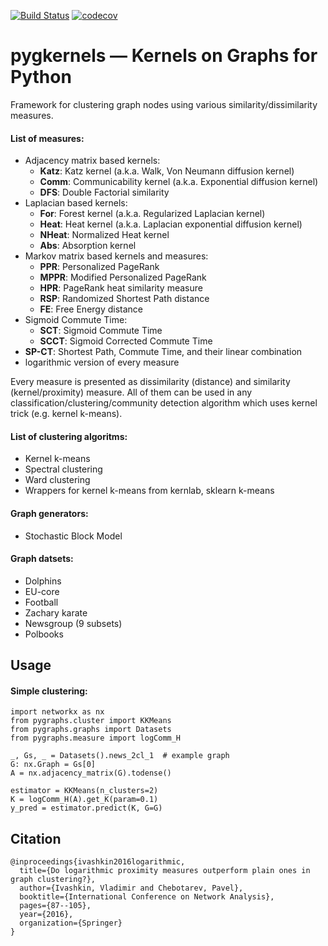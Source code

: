 [![Build Status](https://travis-ci.com/vlivashkin/pygraphs.svg?branch=master)](https://travis-ci.com/vlivashkin/pygraphs)
[![codecov](https://codecov.io/gh/vlivashkin/pygraphs/branch/master/graph/badge.svg)](https://codecov.io/gh/vlivashkin/pygraphs)
# pygkernels &mdash; Kernels on Graphs for Python

Framework for clustering graph nodes using various similarity/dissimilarity measures.

#### List of measures:
* Adjacency matrix based kernels:
  * **Katz**: Katz kernel (a.k.a. Walk, Von Neumann diffusion kernel)
  * **Comm**: Communicability kernel (a.k.a. Exponential diffusion kernel)
  * **DFS**: Double Factorial similarity
* Laplacian based kernels:
  * **For**: Forest kernel (a.k.a. Regularized Laplacian kernel)
  * **Heat**: Heat kernel (a.k.a. Laplacian exponential diffusion kernel)
  * **NHeat**: Normalized Heat kernel
  * **Abs**: Absorption kernel
* Markov matrix based kernels and measures:
  * **PPR**: Personalized PageRank
  * **MPPR**: Modified Personalized PageRank
  * **HPR**: PageRank heat similarity measure
  * **RSP**: Randomized Shortest Path distance
  * **FE**: Free Energy distance
* Sigmoid Commute Time:
  * **SCT**: Sigmoid Commute Time
  * **SCCT**: Sigmoid Corrected Commute Time
* **SP-CT**: Shortest Path, Commute Time, and their linear combination
* logarithmic version of every measure

Every measure is presented as dissimilarity (distance) and similarity (kernel/proximity) measure. All of them can be used in any classification/clustering/community detection algorithm which uses kernel trick (e.g. kernel k-means).

#### List of clustering algoritms:
* Kernel k-means
* Spectral clustering
* Ward clustering
* Wrappers for kernel k-means from kernlab, sklearn k-means

#### Graph generators:
* Stochastic Block Model

#### Graph datsets:
* Dolphins
* EU-core
* Football
* Zachary karate
* Newsgroup (9 subsets)
* Polbooks


## Usage

#### Simple clustering:
```.python
import networkx as nx
from pygraphs.cluster import KKMeans
from pygraphs.graphs import Datasets
from pygraphs.measure import logComm_H

_, Gs, _ = Datasets().news_2cl_1  # example graph
G: nx.Graph = Gs[0]
A = nx.adjacency_matrix(G).todense()

estimator = KKMeans(n_clusters=2)
K = logComm_H(A).get_K(param=0.1)
y_pred = estimator.predict(K, G=G)
```


## Citation

```
@inproceedings{ivashkin2016logarithmic,
  title={Do logarithmic proximity measures outperform plain ones in graph clustering?},
  author={Ivashkin, Vladimir and Chebotarev, Pavel},
  booktitle={International Conference on Network Analysis},
  pages={87--105},
  year={2016},
  organization={Springer}
}
```